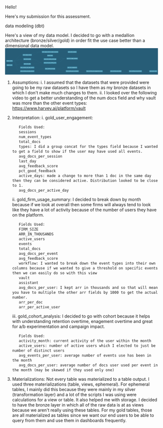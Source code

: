 Hello!

Here's my submission for this assessment.

data modeling (dbt)

Here's a view of my data model. I decided to go with a medallion architecture (bronze/silver/gold) in order fit the use case better than a dimensional data model.
![Alt text](extras/lineage.png)

1. Assumptions:
  i. I assumed that the datasets that were provided were going to be my raw datasets so I have them as my bronze datasets in which I don't make much changes to them.
  ii. I looked over the following video to get a better understanding of the num docs field and why vault was more than the other event types: https://www.harvey.ai/platform/vault
2. Interpretation:
<n>i. gold_user_engagement:</n>
   
          Fields Used:
          sessions
          num_event_types
          total_docs
          types: I did a group concat for the types field because I wanted to get a field to show if the user may have used all events. 
          avg_docs_per_session
          last_day
          avg_feedback_score
          pct_good_feedback
          active_days: made a change to more than 1 doc in the same day then they can be considered active. Distribution looked to be close to 1.
          avg_docs_per_active_day
   ii. gold_firm_usage_summary:  I decided to break down by month because if we look at overall then some firms will always tend to look like they have a lot of activity because of the number of         users they have on the platform.  

          Fields Used:
          FIRM_SIZE
          ARR_IN_THOUSANDS
          active_users
          events
          total_docs
          avg_docs_per_event
          avg_feedback_score
          workflow: I wanted to break down the event types into their own columns because if we wanted to give a threshold on specific events then we can easily do so with this view
          vault
          assistant
          avg_docs_per_user: I kept arr in thousands and so that will mean you have to multiple the other arr fields by 1000 to get the actual number.
          arr_per_doc
          arr_per_active_user
   iii. gold_cohort_analysis: I decided to go with cohort because it helps with understanding retention overtime, enagement overtime and great for a/b experimentation and campaign impact.

          Fields Used:
          activity_month: current activity of the user within the month
          active_users: number of active users which I elected to just be number of distinct users
          avg_events_per_user: average number of events use has been in the month
          avg_docs_per_user: average number of docs user used per event in the month (may be skewed if they used only one)
   


4. Materializations: Not every table was materialized to a table output. I used three materializations (table, views, ephemeral). For ephemeral tables, I mainly did this because they were mainly in my silver (transformation layer) and a lot of the scripts I was using were calculations for a view or table. It also helped me with storage. I decided to have the bronze layer in which all of the raw data is at as views because we aren't really using these tables. For my gold tables, those are all materialized as tables since we want our end users to be able to query from them and use them in dashboards frequently. 
